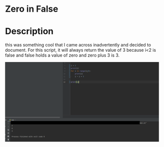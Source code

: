# Zero in False
# Description
this was something cool that I came across inadvertently and decided to document. For this script, it will always return the value of 3 because i<2 is false and false holds a value of zero and zero plus 3 is 3.

![script and output](https://raw.githubusercontent.com/johnnylieu/zeron_in_false/main/zero_in_false.bmp "script and output")